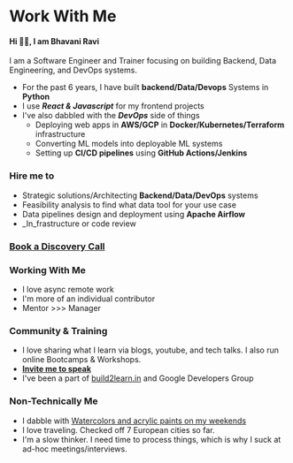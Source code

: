 # Work With Me

#### Hi 👋🏻, I am Bhavani Ravi

I am a Software Engineer and Trainer focusing on building Backend, Data Engineering, and DevOps systems.

* For the past 6 years, I have built **backend/Data/Devops** Systems in **Python**
* I use _**React & Javascript**_ for my frontend projects
* I've also dabbled with the _**DevOps**_ side of things
  * Deploying web apps in **AWS/GCP** in **Docker/Kubernetes/Terraform** infrastructure
  * Converting ML models into deployable ML systems
  * Setting up **CI/CD pipelines** using **GitHub Actions/Jenkins**

### Hire me to

* Strategic solutions/Architecting **Backend/Data/DevOps** systems
* Feasibility analysis to find what data tool for your use case
* Data pipelines design and deployment using **Apache Airflow**
* _In_frastructure or code review                                             &#x20;

### &#x20;    [  Book a Discovery Call](https://forms.gle/ACvWfm1nDBpdHXed9)&#x20;

### Working With Me

* I love async remote work
* I'm more of an individual contributor
* Mentor >>> Manager

### Community & Training

* I love sharing what I learn via blogs, youtube, and tech talks. I also run online Bootcamps & Workshops.
* [**Invite me to speak**](https://forms.gle/ACvWfm1nDBpdHXed9)
* I've been a part of [build2learn.in](https://build2learn.in) and Google Developers Group

### Non-Technically Me

* I dabble with [Watercolors and acrylic paints on my weekends](https://instagram.com/art.oh.heart)
* I love traveling. Checked off 7 European cities so far.
* I'm a slow thinker. I need time to process things, which is why I suck at ad-hoc meetings/interviews.
